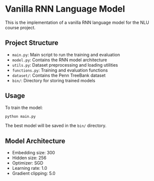 # Vanilla RNN Language Model

This is the implementation of a vanilla RNN language model for the NLU course project.

## Project Structure

- `main.py`: Main script to run the training and evaluation
- `model.py`: Contains the RNN model architecture
- `utils.py`: Dataset preprocessing and loading utilities
- `functions.py`: Training and evaluation functions
- `dataset/`: Contains the Penn TreeBank dataset
- `bin/`: Directory for storing trained models

## Usage

To train the model:

```bash
python main.py
```

The best model will be saved in the `bin/` directory.

## Model Architecture

- Embedding size: 300
- Hidden size: 256
- Optimizer: SGD
- Learning rate: 1.0
- Gradient clipping: 5.0
